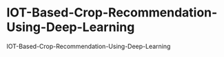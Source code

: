 # IOT-Based-Crop-Recommendation-Using-Deep-Learning
IOT-Based-Crop-Recommendation-Using-Deep-Learning
